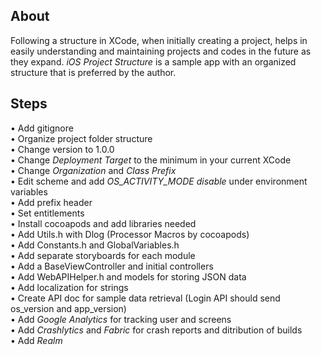 ## About

Following a structure in XCode, when initially creating a project, helps in easily understanding and maintaining projects and codes in the future as they expand. *iOS Project Structure* is a sample app with an organized structure that is preferred by the author.

## Steps

• Add gitignore  
• Organize project folder structure  
• Change version to 1.0.0  
• Change *Deployment Target* to the minimum in your current XCode  
• Change *Organization* and *Class Prefix*  
• Edit scheme and add *OS_ACTIVITY_MODE disable* under environment variables  
• Add prefix header  
• Set entitlements  
• Install cocoapods and add libraries needed  
• Add Utils.h with Dlog (Processor Macros by cocoapods)  
• Add Constants.h and GlobalVariables.h  
• Add separate storyboards for each module  
• Add a BaseViewController and initial controllers  
• Add WebAPIHelper.h and models for storing JSON data  
• Add localization for strings  
• Create API doc for sample data retrieval (Login API should send os_version and app_version)  
• Add *Google Analytics* for tracking user and screens  
• Add *Crashlytics* and *Fabric* for crash reports and ditribution of builds  
• Add *Realm*  
